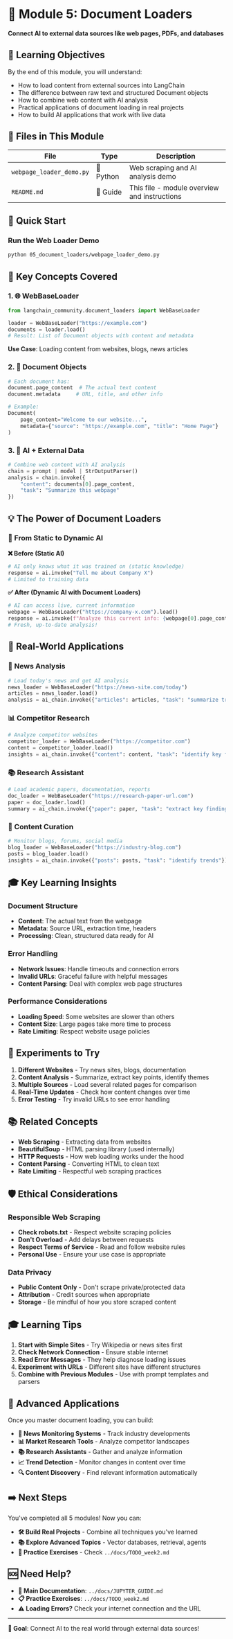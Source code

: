 # 📄 Module 5: Document Loaders

**Connect AI to external data sources like web pages, PDFs, and databases**

## 🎯 Learning Objectives

By the end of this module, you will understand:
- How to load content from external sources into LangChain
- The difference between raw text and structured Document objects
- How to combine web content with AI analysis
- Practical applications of document loading in real projects
- How to build AI applications that work with live data

## 📁 Files in This Module

| File | Type | Description |
|------|------|-------------|
| `webpage_loader_demo.py` | 🐍 Python | Web scraping and AI analysis demo |
| `README.md` | 📖 Guide | This file - module overview and instructions |

## 🚀 Quick Start

### Run the Web Loader Demo
```bash
python 05_document_loaders/webpage_loader_demo.py
```

## 🔑 Key Concepts Covered

### **1. 🌐 WebBaseLoader**
```python
from langchain_community.document_loaders import WebBaseLoader

loader = WebBaseLoader("https://example.com")
documents = loader.load()
# Result: List of Document objects with content and metadata
```
**Use Case**: Loading content from websites, blogs, news articles

### **2. 📄 Document Objects**
```python
# Each document has:
document.page_content  # The actual text content
document.metadata     # URL, title, and other info

# Example:
Document(
    page_content="Welcome to our website...",
    metadata={"source": "https://example.com", "title": "Home Page"}
)
```

### **3. 🤖 AI + External Data**
```python
# Combine web content with AI analysis
chain = prompt | model | StrOutputParser()
analysis = chain.invoke({
    "content": documents[0].page_content,
    "task": "Summarize this webpage"
})
```

## 💡 The Power of Document Loaders

### **🔄 From Static to Dynamic AI**

**❌ Before (Static AI)**
```python
# AI only knows what it was trained on (static knowledge)
response = ai.invoke("Tell me about Company X")
# Limited to training data
```

**✅ After (Dynamic AI with Document Loaders)**
```python
# AI can access live, current information
webpage = WebBaseLoader("https://company-x.com").load()
response = ai.invoke(f"Analyze this current info: {webpage[0].page_content}")
# Fresh, up-to-date analysis!
```

## 🧪 Real-World Applications

### **📰 News Analysis**
```python
# Load today's news and get AI analysis
news_loader = WebBaseLoader("https://news-site.com/today")
articles = news_loader.load()
analysis = ai_chain.invoke({"articles": articles, "task": "summarize trends"})
```

### **📊 Competitor Research**
```python
# Analyze competitor websites
competitor_loader = WebBaseLoader("https://competitor.com")
content = competitor_loader.load()
insights = ai_chain.invoke({"content": content, "task": "identify key features"})
```

### **📚 Research Assistant**
```python
# Load academic papers, documentation, reports
doc_loader = WebBaseLoader("https://research-paper-url.com")
paper = doc_loader.load()
summary = ai_chain.invoke({"paper": paper, "task": "extract key findings"})
```

### **📝 Content Curation**
```python
# Monitor blogs, forums, social media
blog_loader = WebBaseLoader("https://industry-blog.com")
posts = blog_loader.load()
insights = ai_chain.invoke({"posts": posts, "task": "identify trends"})
```

## 🎓 Key Learning Insights

### **Document Structure**
- **Content**: The actual text from the webpage
- **Metadata**: Source URL, extraction time, headers
- **Processing**: Clean, structured data ready for AI

### **Error Handling**
- **Network Issues**: Handle timeouts and connection errors
- **Invalid URLs**: Graceful failure with helpful messages
- **Content Parsing**: Deal with complex web page structures

### **Performance Considerations**
- **Loading Speed**: Some websites are slower than others
- **Content Size**: Large pages take more time to process
- **Rate Limiting**: Respect website usage policies

## 🧪 Experiments to Try

1. **Different Websites** - Try news sites, blogs, documentation
2. **Content Analysis** - Summarize, extract key points, identify themes
3. **Multiple Sources** - Load several related pages for comparison
4. **Real-Time Updates** - Check how content changes over time
5. **Error Testing** - Try invalid URLs to see error handling

## 📚 Related Concepts

- **Web Scraping** - Extracting data from websites
- **BeautifulSoup** - HTML parsing library (used internally)
- **HTTP Requests** - How web loading works under the hood
- **Content Parsing** - Converting HTML to clean text
- **Rate Limiting** - Respectful web scraping practices

## 🛡️ Ethical Considerations

### **Responsible Web Scraping**
- **Check robots.txt** - Respect website scraping policies
- **Don't Overload** - Add delays between requests
- **Respect Terms of Service** - Read and follow website rules
- **Personal Use** - Ensure your use case is appropriate

### **Data Privacy**
- **Public Content Only** - Don't scrape private/protected data
- **Attribution** - Credit sources when appropriate
- **Storage** - Be mindful of how you store scraped content

## 🎓 Learning Tips

1. **Start with Simple Sites** - Try Wikipedia or news sites first
2. **Check Network Connection** - Ensure stable internet
3. **Read Error Messages** - They help diagnose loading issues
4. **Experiment with URLs** - Different sites have different structures
5. **Combine with Previous Modules** - Use with prompt templates and parsers

## 🚀 Advanced Applications

Once you master document loading, you can build:

- **📰 News Monitoring Systems** - Track industry developments
- **📊 Market Research Tools** - Analyze competitor landscapes
- **📚 Research Assistants** - Gather and analyze information
- **📈 Trend Detection** - Monitor changes in content over time
- **🔍 Content Discovery** - Find relevant information automatically

## ➡️ Next Steps

You've completed all 5 modules! Now you can:
- **🛠️ Build Real Projects** - Combine all techniques you've learned
- **📚 Explore Advanced Topics** - Vector databases, retrieval, agents
- **🎯 Practice Exercises** - Check `../docs/TODO_week2.md`

## 🆘 Need Help?

- **📖 Main Documentation**: `../docs/JUPYTER_GUIDE.md`
- **📋 Practice Exercises**: `../docs/TODO_week2.md`
- **⚠️ Loading Errors?** Check your internet connection and the URL

---

**🎯 Goal**: Connect AI to the real world through external data sources! 